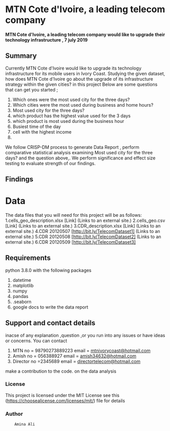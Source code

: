 # MTN Cote d'Ivoire, a leading telecom company
#### MTN Cote d'Ivoire, a leading telecom company would like to upgrade their technology infrastructure , 7 july 2019

## Summary 
Currently MTN Cote d'Ivoire would like to upgrade its technology infrastructure for its mobile users in Ivory Coast. Studying the given dataset, how does MTN Cote d'Ivoire go about the upgrade of its infrastructure strategy within the given cities? in this project Below are some questions that can get you started ;

1. Which ones were the most used city for the three days?
2.  Which cities were the most used during business and home hours?
3. Most used city for the three days?
4. which product has the highest value used for the  3 days 
5. which product is most used during the business hour 
6. Busiest time of the day
7. cell with the highest income
8. 
We follow CRISP-DM process to generate Data Report , perform  comparative statistical analysis examining Most used city for the three days? and the question above,. We perform significance and effect size testing to evaluate strength of our findings. 

## Findings


# Data 
 The data files that you will need for this project will be as follows:
1.cells_geo_description.xlsx [Link] (Links to an external site.)
2.cells_geo.csv [Link] (Links to an external site.)
3.CDR_description.xlsx [Link] (Links to an external site.)
4.CDR 20120507 [http://bit.ly/TelecomDataset1] (Links to an external site.)
5.CDR 20120508 [http://bit.ly/TelecomDataset2] (Links to an external site.)
6.CDR 20120509 [http://bit.ly/TelecomDataset3]

## Requirements
python  3.8.0 with the following packages
 1. datetime
 2. matplotlib
 3. numpy
4. pandas
5. .seaborn
6. google docs to write the data report 



## Support and contact details
inacse of any explanation ,question ,or you run into any issues or have  ideas or concerns.  You can contact 
1. MTN  no = 98790273889223
                   email = mtnivorycoast@hotmail.com
2.   Amish no = 056388927
                email = amish34632@hotmail.com
3.  Director no =2345689
                email = directortelecom@hotmail.com                      
       

 make a contribution to the code.  on the data analysis 

### License
This project is licensed under the MIT License see this (https://choosealicense.com/licenses/mit/) file for details
### Author 
        Amina Ali
  

